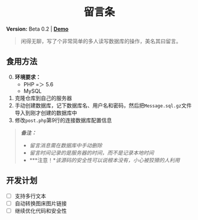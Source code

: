 <h1 align="center">留言条</h1>

**Version:** Beta 0.2 | **[Demo](http://demo.longjie233.top)**

>  闲得无聊，写了个非常简单的多人读写数据库的操作，美名其曰留言。

## 食用方法

  0. **环境要求：**
     - PHP =＞ 5.6
     - MySQL
  1. 克隆仓库到自己的服务器
  2. 手动创建数据库，记下数据库名、用户名和密码，然后把`Message.sql.gz`文件导入到刚才创建的数据库中
  3. 修改`post.php`第9行的连接数据库配置信息

>***备注：***
>
> - *留言消息需在数据库中手动删除*
> - *留言时间记录的是服务器的时间，而不是记录本地时间*
> - ***注意！**该源码的安全性可以说根本没有，小心被狡猾的人利用*

## 开发计划
- [ ] 支持多行文本
- [ ] 自动转换图床图片链接
- [ ] 继续优化代码和安全性